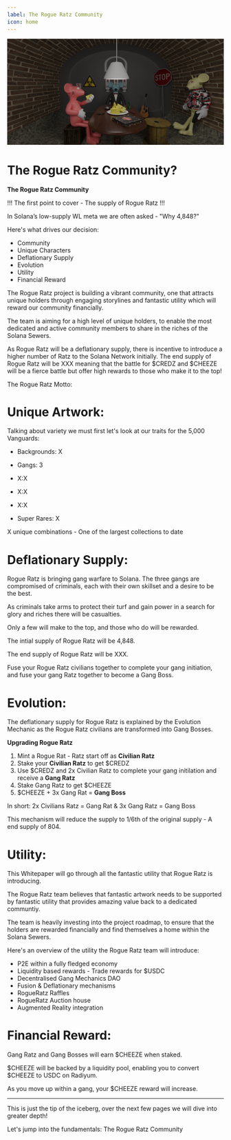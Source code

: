 ```yaml
---
label: The Rogue Ratz Community
icon: home
---
```


![](../static/banner3.png)
# The Rogue Ratz Community?

**The Rogue Ratz Community**


!!!
The first point to cover - The supply of Rogue Ratz
!!!

In Solana’s low-supply WL meta we are often asked - "Why 4,848?"

Here's what drives our decision:

- Community
- Unique Characters
- Deflationary Supply
- Evolution
- Utility
- Financial Reward

The Rogue Ratz project is building a vibrant community, one that attracts unique holders through engaging storylines and fantastic utility which will reward our community financially.

The team is aiming for a high level of unique holders, to enable the most dedicated and active community members to share in the riches of the Solana Sewers. 

As Rogue Ratz will be a deflationary supply, there is incentive to introduce a higher number of Ratz to the Solana Network initially. The end supply of Rogue Ratz will be XXX meaning that the battle for $CREDZ and $CHEEZE will be a fierce battle but offer high rewards to those who make it to the top!

The Rogue Ratz Motto: 

# Unique Artwork:

Talking about variety we must first let's look at our traits for the 5,000 Vanguards:

- Backgrounds: X
- Gangs: 3 
- X:X
- X:X
- X:X

- Super Rares: X

X unique combinations - One of the largest collections to date

# Deflationary Supply:

Rogue Ratz is bringing gang warfare to Solana. The three gangs are compromised of criminals, each with their own skillset and a desire to be the best.

As criminals take arms to protect their turf and gain power in a search for glory and riches there will be casualties.

Only a few will make to the top, and those who do will be rewarded. 

The intial supply of Rogue Ratz will be 4,848.

The end supply of Rogue Ratz will be XXX.

Fuse your Rogue Ratz civilians together to complete your gang initiation, and fuse your gang Ratz together to become a Gang Boss.

# Evolution:

The deflationary supply for Rogue Ratz is explained by the Evolution Mechanic as the Rogue Ratz civilians are transformed into Gang Bosses.

**Upgrading Rogue Ratz** 

1. Mint a Rogue Rat - Ratz start off as **Civilian Ratz**
2. Stake your **Civilian Ratz** to get $CREDZ
3. Use $CREDZ and 2x Civilian Ratz to complete your gang initilation and receive a **Gang Ratz**
4. Stake Gang Ratz to get $CHEEZE
5. $CHEEZE + 3x Gang Rat = **Gang Boss**

In short: 2x Civilians Ratz = Gang Rat &  3x Gang Ratz = Gang Boss

This mechanism will reduce the supply to 1/6th of the original supply - A end supply of 804.

# Utility:

This Whitepaper will go through all the fantastic utility that Rogue Ratz is introducing.

The Rogue Ratz team believes that fantastic artwork needs to be supported by fantastic utility that provides amazing value back to a dedicated communtiy. 

The team is heavily investing into the project roadmap, to ensure that the holders are rewarded financially and find themselves a home within the Solana Sewers. 

Here's an overview of the utility the Rogue Ratz team will introduce:

- P2E within a fully fledged economy
- Liquidity based rewards - Trade rewards for $USDC
- Decentralised Gang Mechanics DAO
- Fusion & Deflationary mechanisms
- RogueRatz Raffles
- RogueRatz Auction house
- Augmented Reality integration

# Financial Reward:

Gang Ratz and Gang Bosses will earn $CHEEZE when staked.

$CHEEZE will be backed by a liquidity pool, enabling you to convert $CHEEZE to USDC on Radiyum.

As you move up within a gang, your $CHEEZE reward will increase. 

---
This is just the tip of the iceberg, over the next few pages we will dive into greater depth!

Let's jump into the fundamentals: The Rogue Ratz Community